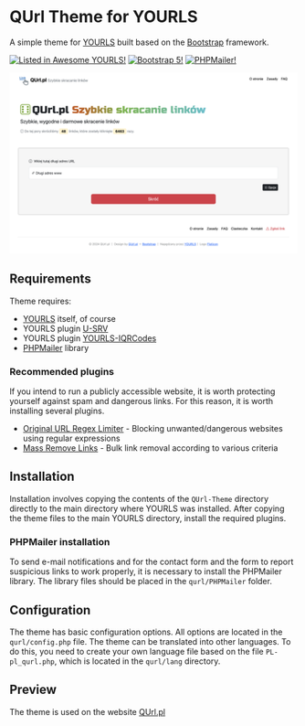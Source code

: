 # QUrl Theme for YOURLS
A simple theme for [YOURLS](https://yourls.org) built based on the [Bootstrap](https://getbootstrap.com) framework.

[![Listed in Awesome YOURLS!](https://img.shields.io/badge/Awesome-YOURLS-C5A3BE)](https://github.com/YOURLS/awesome-yourls/) [![Bootstrap 5!](https://img.shields.io/badge/Bootstrap-5-8A2BE2)](https://github.com/twbs) [![PHPMailer!](https://img.shields.io/badge/PHP-Mailer-blue)](https://github.com/PHPMailer/PHPMailer)

![QUrl Preview](QUrl_theme_preview.png)

## Requirements
Theme requires:
* [YOURLS](https://yourls.org) itself, of course
* YOURLS plugin [U-SRV](https://github.com/joshp23/YOURLS-U-SRV)
* YOURLS plugin [YOURLS-IQRCodes](https://github.com/joshp23/YOURLS-IQRCodes)
* [PHPMailer](https://github.com/PHPMailer/PHPMailer) library

### Recommended plugins
If you intend to run a publicly accessible website, it is worth protecting yourself against spam and dangerous links. For this reason, it is worth installing several plugins.

* [Original URL Regex Limiter](https://github.com/uniwue-rz/yourls-original-url-regex-limiter) - Blocking unwanted/dangerous websites using regular expressions
* [Mass Remove Links](https://github.com/YOURLS/mass-remove-links/) - Bulk link removal according to various criteria

## Installation
Installation involves copying the contents of the `QUrl-Theme` directory directly to the main directory where YOURLS was installed. After copying the theme files to the main YOURLS directory, install the required plugins. 

### PHPMailer installation
To send e-mail notifications and for the contact form and the form to report suspicious links to work properly, it is necessary to install the PHPMailer library. The library files should be placed in the `qurl/PHPMailer` folder. 

## Configuration
The theme has basic configuration options. All options are located in the `qurl/config.php` file.
The theme can be translated into other languages. To do this, you need to create your own language file based on the file `PL-pl_qurl.php`, which is located in the `qurl/lang` directory.

## Preview
The theme is used on the website [QUrl.pl](https://qurl.pl)
